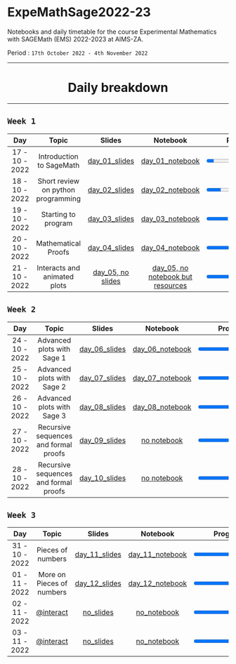 # ExpeMathSage2022-23

Notebooks and daily timetable for the course Experimental Mathematics with SAGEMath (EMS) 2022-2023 at AIMS-ZA.

Period : `17th October 2022 - 4th November 2022`


****
 <div align="center"><h1>
  Daily breakdown
  </h1></div>                                                    

****

## `Week 1`
<div align="center">

| Day |         Topic    |     Slides     | Notebook  | Progress |
|:----------------------------:|:-------------------------------------------:|:---------------:|:-------------------:|:----------------:|
| 17 - 10 - 2022 | Introduction to SageMath | [day_01_slides](https://drive.google.com/file/d/1b6I0yop3BHVVAPbNSZVanZT3g5QWP8cH/view?usp=sharing)  |  [day_01_notebook](https://drive.google.com/file/d/192xK1stjybSy26LrIBfiisHPRXmRfr3Q/view?usp=sharing)| <progress id="file" max="100" value="10"> 10% </progress>| 
 | 18 - 10 - 2022  | Short review on python programming | [day_02_slides](https://drive.google.com/file/d/11JLU-c0-vOw70uqMy76CdeByFRHFp9Pj/view?usp=sharing) | [day_02_notebook](https://drive.google.com/file/d/1rYqIq8j5dsT69Z6Ww9f_U-eRUhMvAGBE/view?usp=sharing)  |<progress id="file" max="100" value="20"> 20% </progress>| |
 | 19 - 10 - 2022  | Starting to program| [day_03_slides](https://drive.google.com/file/d/1P-Spi9HASBVSq9F-yQAdH4z5g8kWMZ_k/view?usp=sharing)   | [day_03_notebook](https://drive.google.com/file/d/1eR0J7q06-vl7riDESqAFEED3IKM3DLEP/view?usp=sharing) |<progress id="file" max="100" value="30"> 30% </progress>| |
 | 20 - 10 - 2022  | Mathematical Proofs| [day_04_slides](https://drive.google.com/file/d/10dNdCnq0sFLzZG6EX7oXyPu513eBTKS2/view?usp=sharing)  |   [day_04_notebook](https://drive.google.com/file/d/1fNL4kB49GcF-_6Mn-fhBTRvkwnavdIts/view?usp=sharing) |<progress id="file" max="100" value="40"> 40% </progress>| |
 | 21 - 10 - 2022  | Interacts and animated plots | [day_05, no slides]()   |  [day_05, no notebook but resources](https://doc.sagemath.org/html/en/prep/Quickstarts/Interact.html)  |<progress id="file" max="100" value="50"> 50% </progress>| |

</div> 


## `Week 2`
<div align="center">

| Day |         Topic    |     Slides     | Notebook  | Progress |
|:----------------------------:|:-------------------------------------------:|:---------------:|:-------------------:|:----------------:|
| 24 - 10 - 2022 | Advanced plots with Sage 1 | [day_06_slides](https://drive.google.com/file/d/1QSVBn_GD0a5CVrZT_FLIaw3LTo2hknuW/view?usp=sharing)  |  [day_06_notebook](https://drive.google.com/file/d/1bWdMLpQJxZhl2uokQkpwFFkte8ryDuKR/view?usp=sharing)| <progress id="file" max="100" value="55"> 55% </progress>|
 | 25 - 10 - 2022 | Advanced plots with Sage 2 | [day_07_slides](https://drive.google.com/file/d/1QSVBn_GD0a5CVrZT_FLIaw3LTo2hknuW/view?usp=sharing)  |  [day_07_notebook](https://drive.google.com/file/d/14FKkKpKAmOLsUt3Kso0cap1n8jBzzpBU/view?usp=sharing)| <progress id="file" max="100" value="60"> 60% </progress>|
 | 26 - 10 - 2022 | Advanced plots with Sage 3 | [day_08_slides](https://drive.google.com/file/d/1QSVBn_GD0a5CVrZT_FLIaw3LTo2hknuW/view?usp=sharing)  |  [day_08_notebook](https://drive.google.com/file/d/1YIy0SYdvixVrmBRu95X3ToqqGNjt-_00/view?usp=sharing)| <progress id="file" max="100" value="65"> 65% </progress>|
 | 27 - 10 - 2022 | Recursive sequences and formal proofs | [day_09_slides](https://drive.google.com/file/d/1BmV7wXXqvWkGw26Pm-kjrHTfuQ9z-Q_A/view?usp=sharing)  |  [no notebook]()| <progress id="file" max="100" value="70"> 70% </progress>|
 | 28 - 10 - 2022 | Recursive sequences and formal proofs | [day_10_slides](https://drive.google.com/file/d/1QSVBn_GD0a5CVrZT_FLIaw3LTo2hknuW/view?usp=sharing)  |  [ no notebook]()| <progress id="file" max="100" value="75"> 75% </progress>|
 
 </div> 
 
 
 
 ## `Week 3`
<div align="center">

| Day |         Topic    |     Slides     | Notebook  | Progress |
|:----------------------------:|:-------------------------------------------:|:---------------:|:-------------------:|:----------------:|
| 31 - 10 - 2022 | Pieces of numbers | [day_11_slides](https://drive.google.com/file/d/1QoWTNjxmOly_XZ5ZcpLvPBpA0AAl-cL0/view?usp=sharing)  |  [day_11_notebook](https://drive.google.com/file/d/16ln72VJbq1FMZXLK-ox19v6QmWbZx997/view?usp=sharing)| <progress id="file" max="100" value="80"> 80% </progress>|
| 01 - 11 - 2022 | More on Pieces of numbers | [day_12_slides](https://drive.google.com/file/d/1QoWTNjxmOly_XZ5ZcpLvPBpA0AAl-cL0/view?usp=sharing)  |  [day_12_notebook](https://drive.google.com/file/d/1qxw9IfWUxEtnRefrhJ6vVAIyepHjFGBX/view?usp=sharing)| <progress id="file" max="100" value="80"> 85% </progress>|
 | 02 - 11 - 2022 | [@interact](https://expemathsage.github.io/interact) | [no_slides]()  |  [no_notebook]()| <progress id="file" max="100" value="90"> 90% </progress>|
 | 03 - 11 - 2022 | [@interact](https://expemathsage.github.io/interact) | [no_slides]()  |  [no_notebook]()| <progress id="file" max="100" value="100"> 10% </progress>|
 
 
 
 </div> 
